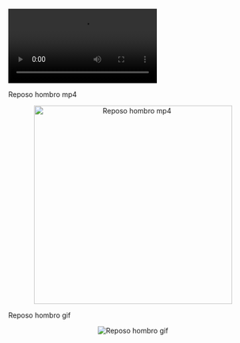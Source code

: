 ![Reposo 1](Otros/Reposo_hombro.mp4)

Reposo hombro mp4
<p align="center">
  <img src="./Otros/Reposo_hombro.mp4" alt="Reposo hombro mp4" width="400"/>
</p>

Reposo hombro gif
<p align="center">
  <img src="./Laboratorios/Laboratorio 03 - Adquisición de señal EMG/Imágenes/Reposo_hombro.gif" alt="Reposo hombro gif"/>
</p>
